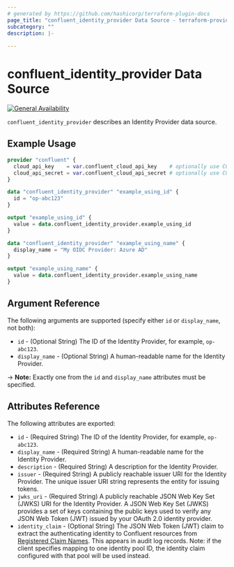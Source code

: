 ```yaml
---
# generated by https://github.com/hashicorp/terraform-plugin-docs
page_title: "confluent_identity_provider Data Source - terraform-provider-confluent"
subcategory: ""
description: |-
  
---
```


# confluent_identity_provider Data Source

[![General Availability](https://img.shields.io/badge/Lifecycle%20Stage-General%20Availability-%2345c6e8)](https://docs.confluent.io/cloud/current/api.html#section/Versioning/API-Lifecycle-Policy)

`confluent_identity_provider` describes an Identity Provider data source.

## Example Usage

```terraform
provider "confluent" {
  cloud_api_key    = var.confluent_cloud_api_key    # optionally use CONFLUENT_CLOUD_API_KEY env var
  cloud_api_secret = var.confluent_cloud_api_secret # optionally use CONFLUENT_CLOUD_API_SECRET env var
}

data "confluent_identity_provider" "example_using_id" {
  id = "op-abc123"
}

output "example_using_id" {
  value = data.confluent_identity_provider.example_using_id
}

data "confluent_identity_provider" "example_using_name" {
  display_name = "My OIDC Provider: Azure AD"
}

output "example_using_name" {
  value = data.confluent_identity_provider.example_using_name
}
```

<!-- schema generated by tfplugindocs -->
## Argument Reference

The following arguments are supported (specify either `id` or `display_name`, not both):

- `id` - (Optional String) The ID of the Identity Provider, for example, `op-abc123`.
- `display_name` - (Optional String) A human-readable name for the Identity Provider.

-> **Note:** Exactly one from the `id` and `display_name` attributes must be specified.

## Attributes Reference

The following attributes are exported:

- `id` - (Required String) The ID of the Identity Provider, for example, `op-abc123`.
- `display_name` - (Required String) A human-readable name for the Identity Provider.
- `description` - (Required String) A description for the Identity Provider.
- `issuer` - (Required String) A publicly reachable issuer URI for the Identity Provider. The unique issuer URI string represents the entity for issuing tokens.
- `jwks_uri` - (Required String) A publicly reachable JSON Web Key Set (JWKS) URI for the Identity Provider. A JSON Web Key Set (JWKS) provides a set of keys containing the public keys used to verify any JSON Web Token (JWT) issued by your OAuth 2.0 identity provider.
- `identity_claim` - (Optional String) The JSON Web Token (JWT) claim to extract the authenticating identity to Confluent resources from [Registered Claim Names](https://datatracker.ietf.org/doc/html/rfc7519#section-4.1). This appears in audit log records. Note: if the client specifies mapping to one identity pool ID, the identity claim configured with that pool will be used instead.
